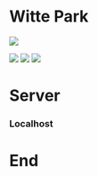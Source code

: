 # Witte Park

![](https://pandao.github.io/editor.md/images/logos/editormd-logo-180x180.png)

![](https://img.shields.io/github/stars/zahadneokurkycz/Witte-Park.md.svg) ![](https://img.shields.io/github/release/zahadneokurkycz/Witte-Park.md.svg) ![](https://img.shields.io/github/issues/zahadneokurkycz/Witte-Park.md.svg)


# Server
<!---What hosting do you prefer (All of these are free)

[Your PC (Localhost)](#your-pc "Your PC (Localhost)") --->

<!--- ### Repl.it
##### 1. Step - Login
Go to **[Replit](https://replit.com/ "Replit")**

Click **Login** or **Sign up** button in the top-right corner

Simply login
##### 2. Step - Fork repl
If you are logned in, you must go to my replit ([https://replit.com/@zahadneokurkycz/Witte-Park-server](https://replit.com/@zahadneokurkycz/Witte-Park-server))

Click on the **Fork repl** button in the top-right

Click again on the **Fork repl** in the dialog

Close all possible dialogs
##### 3. Step - Start server
Click on the console and press **Control** + **Shift** + **S** keys

Type this command: `npm start`

After a while, the IP address should be displayed
##### Done
If you want to restart the server at any time, repeat step three
### Github --->
### Localhost


# End

